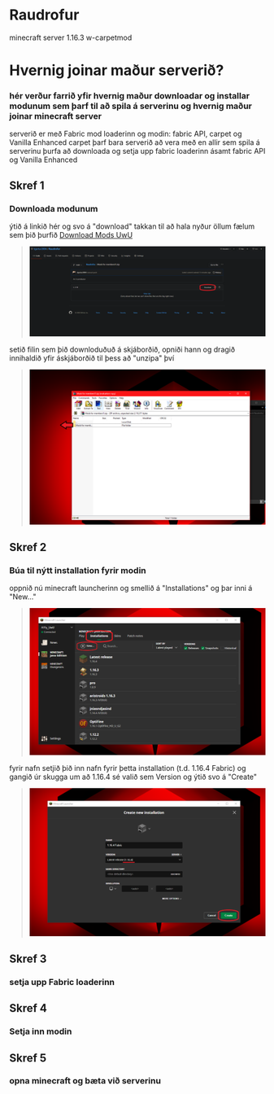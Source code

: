 # Raudrofur
minecraft server 1.16.3 w-carpetmod

# Hvernig joinar maður serverið?
### hér verður farrið yfir hvernig maður downloadar og installar modunum sem þarf til að spila á serverinu og hvernig maður joinar minecraft server

serverið er með Fabric mod loaderinn og modin: fabric API, carpet og Vanilla Enhanced
carpet þarf bara serverið að vera með en allir sem spila á serverinu þurfa að downloada og setja upp fabric loaderinn ásamt fabric API og Vanilla Enhanced

## Skref 1
### Downloada modunum
ýtið á linkið hér og svo á "download" takkan til að hala nyður öllum fælum sem þið þurfið
<a id="raw-url" href="https://github.com/bjartur2004/Raudrofur/blob/main/Mods%20for%20members!!!.zip">Download Mods UwU</a>
  > ![Download](https://github.com/bjartur2004/Raudrofur/blob/main/wiki/download%20takkin.png)
  
setið filin sem þið downloduðuð á skjáborðið, opniði hann og dragið innihaldið yfir áskjáborðið til þess að "unzipa" því

  > ![Unzip](https://github.com/bjartur2004/Raudrofur/blob/main/wiki/unzip.png)

## Skref 2
### Búa til nýtt installation fyrir modin
oppnið nú minecraft launcherinn og smellið á "Installations" og þar inni á "New..."
  > ![innstalations](https://github.com/bjartur2004/Raudrofur/blob/main/wiki/innstalations.png)

fyrir nafn setjið þið inn nafn fyrir þetta installation (t.d. 1.16.4 Fabric) og gangið úr skugga um að 1.16.4 sé valið sem Version og ýtið svo á "Create"

  > ![innstalations](https://github.com/bjartur2004/Raudrofur/blob/main/wiki/create.png)

## Skref 3
### setja upp Fabric loaderinn




## Skref 4
### Setja inn modin



## Skref 5
### opna minecraft og bæta við serverinu




